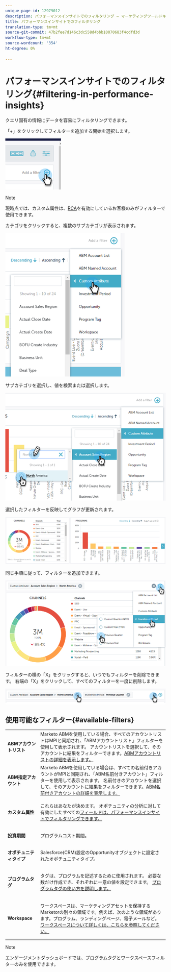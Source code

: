 ```yaml
---
unique-page-id: 12979012
description: パフォーマンスインサイトでのフィルタリング — マーケティングツールドキュメント — 製品ドキュメント
title: パフォーマンスインサイトでのフィルタリング
translation-type: tm+mt
source-git-commit: 47b2fee7d146c3dc558d4bbb10070683f4cdfd3d
workflow-type: tm+mt
source-wordcount: '354'
ht-degree: 0%

---
```



# パフォーマンスインサイトでのフィルタリング{#filtering-in-performance-insights}

クエリ固有の情報にデータを容易にフィルタリングできます。

「+」をクリックしてフィルターを追加する開始を選択します。

![](assets/1-1.png)

>[!NOTE]
>
>現時点では、カスタム属性は、[RCA](http://docs.marketo.com/x/lwIk)を有効にしているお客様のみがフィルターで使用できます。

カテゴリをクリックすると、複数のサブカテゴリが表示されます。

![](assets/two-1.png)

サブカテゴリを選択し、値を検索または選択します。

![](assets/three.png)

選択したフィルターを反映してグラフが更新されます。

![](assets/four-1.png)

同じ手順に従って、フィルターを追加できます。

![](assets/five.png)

フィルターの横の「X」をクリックすると、いつでもフィルターを削除できます。 右端の「X」をクリックして、すべてのフィルターを一度に削除します。

![](assets/6-2.png)

## 使用可能なフィルター{#available-filters}

<table> 
 <tbody> 
  <tr> 
   <td colspan="1"><strong>ABMアカウントリスト</strong></td> 
   <td colspan="1">Marketo ABMを使用している場合、すべてのアカウントリストはMPIと同期され、「ABMアカウントリスト」フィルターを使用して表示されます。 アカウントリストを選択して、そのアカウントに結果をフィルターできます。<a href="https://docs.marketo.com/display/public/DOCS/Account-Based+Web+Marketing+with+ABM" rel="nofollow">ABMアカウントリストの詳細を表示します。</a></td> 
  </tr> 
  <tr> 
   <td colspan="1"><strong>ABM指定アカウント</strong></td> 
   <td colspan="1">Marketo ABMを使用している場合は、すべての名前付きアカウントがMPIと同期され、「ABM名前付きアカウント」フィルターを使用して表示されます。 名前付きのアカウントを選択して、そのアカウントに結果をフィルターできます。<a href="http://docs.marketo.com/x/eaCt" rel="nofollow">ABM名前付きアカウントの詳細を表示します。</a></td> 
  </tr> 
  <tr> 
   <td colspan="1"><strong>カスタム属性</strong></td> 
   <td colspan="1"><p>これらはあなたが決めます。 オポチュニティの分析に対して有効にしたすべての<a href="http://docs.marketo.com/display/public/DOCS/Enabling+Custom+Field+Sync+for+Revenue+Cycle+Analytics" rel="nofollow">フィールドは、パフォーマンスインサイトでフィルタリングできます。</a></p></td> 
  </tr> 
  <tr> 
   <td colspan="1"><p><strong>投資期間</strong></p></td> 
   <td colspan="1"><p>プログラムコスト期間。</p></td> 
  </tr> 
  <tr> 
   <td colspan="1"><p><strong>オポチュニティタイプ</strong></p></td> 
   <td colspan="1"><p>Salesforce(CRM)設定のOpportunityオブジェクトに設定されたオポチュニティタイプ。</p></td> 
  </tr> 
  <tr> 
   <td><p><strong>プログラムタグ</strong></p></td> 
   <td><p>タグは、プログラムを記述するために使用されます。 必要な数だけ作成でき、それぞれに一意の値を設定できます。 <a href="https://docs.marketo.com/display/public/DOCS/Tags" rel="nofollow">プログラムタグの使い方を説明します。</a></p></td> 
  </tr> 
  <tr> 
   <td><strong>Workspace</strong></td> 
   <td><p>ワークスペースは、マーケティングアセットを保持するMarketorの別々の領域です。例えば、次のような領域があります。プログラム、ランディングページ、電子メールなど。 <a href="https://docs.marketo.com/display/public/DOCS/Understanding+Workspaces+and+Person+Partitions" rel="nofollow">ワークスペースについて詳しくは、こちらを参照してください。</a></p></td> 
  </tr> 
 </tbody> 
</table>

>[!NOTE]
>
>エンゲージメントダッシュボードでは、プログラムタグとワークスペースフィルターのみを使用できます。

